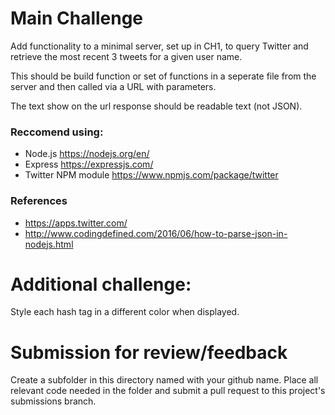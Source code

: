 # Main Challenge 

Add functionality to a minimal server, set up in CH1, to query Twitter and retrieve the most recent 3 tweets for a given user name. 

This should be build function or set of functions in a seperate file from the server and then called via a URL with parameters.

The text show on the url response should be readable text (not JSON).

### Reccomend using:
* Node.js https://nodejs.org/en/
* Express https://expressjs.com/
* Twitter NPM module https://www.npmjs.com/package/twitter

### References
* https://apps.twitter.com/
* http://www.codingdefined.com/2016/06/how-to-parse-json-in-nodejs.html



# Additional challenge:

Style each hash tag in a different color when displayed.

# Submission for review/feedback

Create a subfolder in this directory named with your github name. Place all relevant code needed in the folder and submit a pull request to this project's submissions branch.
